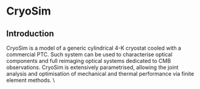 # CryoSim
## Introduction
CryoSim is a model of a generic cylindrical 4-K cryostat cooled with a commercial PTC. Such system can be used to characterise optical components and full reimaging optical systems dedicated to CMB observations. CryoSim is extensively parametrised, allowing the joint analysis and optimisation of mechanical and thermal performance via finite element methods. \\
